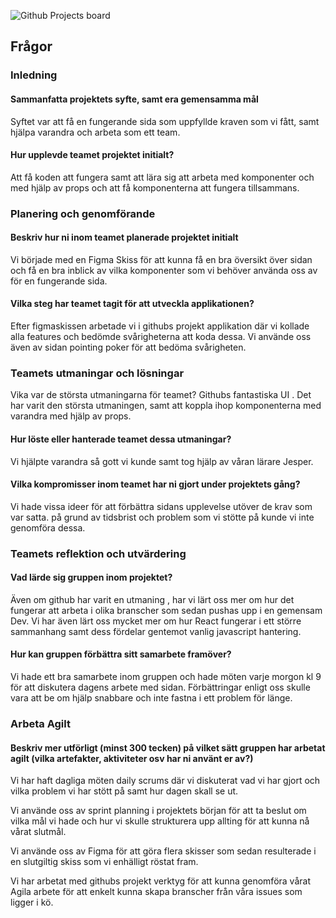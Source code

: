 ![Github Projects board](./src/assets/githubprojects.png)


## Frågor

### Inledning

#### Sammanfatta projektets syfte, samt era gemensamma mål

Syftet var att få en fungerande sida som uppfyllde kraven som vi fått,
samt hjälpa varandra och arbeta som ett team.

#### Hur upplevde teamet projektet initialt?

Att få koden att fungera samt att lära sig att arbeta med komponenter och 
med hjälp av props och att få komponenterna att fungera tillsammans.

### Planering och genomförande

#### Beskriv hur ni inom teamet planerade projektet initialt

Vi började med en Figma Skiss för att kunna få en bra översikt över sidan och få en bra inblick  av vilka komponenter som vi behöver använda oss av för en fungerande sida.
#### Vilka steg har teamet tagit för att utveckla applikationen?

Efter figmaskissen arbetade vi i githubs projekt applikation där vi kollade alla features
och bedömde svårigheterna att koda dessa. Vi använde oss även av sidan pointing poker för att bedöma svårigheten.

### Teamets utmaningar och lösningar

Vika var de största utmaningarna för teamet?
Githubs fantastiska UI . Det har varit den största utmaningen,
samt att koppla ihop komponenterna med varandra med hjälp av props.

#### Hur löste eller hanterade teamet dessa utmaningar?
Vi hjälpte varandra så gott vi kunde samt tog hjälp av våran lärare Jesper.

#### Vilka kompromisser inom teamet har ni gjort under projektets gång?

Vi hade vissa ideer för att förbättra sidans upplevelse utöver de krav som var satta.
på grund av tidsbrist och problem som vi stötte på kunde vi inte genomföra dessa.

### Teamets reflektion och utvärdering

#### Vad lärde sig gruppen inom projektet?

Även om github har varit en utmaning , har vi lärt oss mer om hur det fungerar att arbeta 
i olika branscher som sedan pushas upp i en gemensam Dev. Vi har även lärt oss mycket mer om hur React fungerar i ett större sammanhang samt dess fördelar gentemot vanlig javascript hantering.

#### Hur kan gruppen förbättra sitt samarbete framöver?

Vi hade ett bra samarbete inom gruppen och hade möten varje morgon kl 9 för att diskutera 
dagens arbete med sidan. Förbättringar enligt oss skulle vara att be om hjälp snabbare och inte fastna i ett problem för länge.

### Arbeta Agilt

#### Beskriv mer utförligt (minst 300 tecken) på vilket sätt gruppen har arbetat agilt (vilka artefakter, aktiviteter osv har ni använt er av?)

Vi har haft dagliga möten daily scrums där vi diskuterat vad vi har gjort och vilka problem vi har stött på samt hur dagen skall se ut. 

Vi använde oss av sprint planning i projektets början för att ta beslut om vilka mål vi hade och hur vi skulle strukturera upp allting för att kunna nå vårat slutmål.

Vi använde oss av Figma för att göra flera skisser som sedan resulterade i en slutgiltig skiss som vi enhälligt röstat fram.

Vi har arbetat med githubs projekt verktyg för att kunna genomföra vårat Agila arbete för att enkelt kunna skapa branscher från våra issues som ligger i kö.
